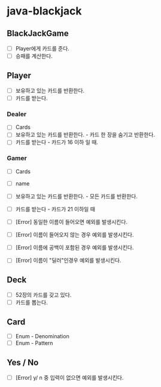 # java-blackjack

## BlackJackGame
- [ ] Player에게 카드를 준다.
- [ ] 승패를 계산한다.

## Player <Interface>
- [ ] 보유하고 있는 카드를 반환한다.
- [ ] 카드를 받는다. 

### Dealer
- [ ] Cards
- [ ] 보유하고 있는 카드를 반환한다. - 카드 한 장을 숨기고 반환한다.
- [ ] 카드를 받는다 - 카드가 16 이하 일 때.

### Gamer
- [ ] Cards
- [ ] name
- [ ] 보유하고 있는 카드를 반환한다. - 모든 카드를 반환한다.
- [ ] 카드를 받는다 - 카드가 21 이하일 때
- [ ] [Error] 동일한 이름이 들어오면 예외를 발생시킨다.
- [ ] [Error] 이름이 들어오지 않는 경우 예외를 발생시킨다.
- [ ] [Error] 이름에 공백이 포함된 경우 예외를 발생시킨다.
- [ ] [Error] 이름이 "딜러"인경우 예외를 발생시킨다.


## Deck
- [ ] 52장의 카드를 갖고 있다.
- [ ] 카드를 뽑는다.

## Card
- [ ] Enum - Denomination
- [ ] Enum - Pattern

## Yes / No
- [ ] [Error] y/ n 중 입력이 없으면 예외를 발생시킨다.
